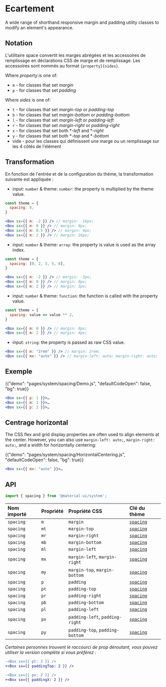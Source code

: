 # Ecartement

<p class="description">A wide range of shorthand responsive margin and padding utility classes to modify an element's appearance.</p>

## Notation

L'utilitaire space convertit les marges abrégées et les accessoires de remplissage en déclarations CSS de marge et de remplissage. Les accessoires sont nommés au format `{property}{sides}`.

Where *property* is one of:

- `m` - for classes that set *margin*
- `p` - for classes that set *padding*

Where *sides* is one of:

- `t` - for classes that set *margin-top* or *padding-top*
- `b` - for classes that set *margin-bottom* or *padding-bottom*
- `l` - for classes that set *margin-left* or *padding-left*
- `r` - for classes that set *margin-right* or *padding-right*
- `x` - for classes that set both **-left* and **-right*
- `y` - for classes that set both **-top* and **-bottom*
- vide - pour les classes qui définissent une marge ou un remplissage sur les 4 côtés de l'élément

## Transformation

En fonction de l'entrée et de la configuration du thème, la transformation suivante est appliquée :

- input: `number` & theme: `number`: the property is multiplied by the theme value.

```jsx
const theme = {
  spacing: 8,
}

<Box sx={{ m: -2 }} /> // margin: -16px;
<Box sx={{ m: 0 }} /> // margin: 0px;
<Box sx={{ m: 0.5 }} /> // margin: 4px;
<Box sx={{ m: 2 }} /> // margin: 16px;
```

- input: `number` & theme: `array`: the property is value is used as the array index.

```jsx
const theme = {
  spacing: [0, 2, 3, 5, 8],
}

<Box sx={{ m: -2 }} /> // margin: -3px;
<Box sx={{ m: 0 }} /> // margin: 0px;
<Box sx={{ m: 2 }} /> // margin: 3px;
```

- input: `number` & theme: `function`: the function is called with the property value.

```jsx
const theme = {
  spacing: value => value ** 2,
}

<Box sx={{ m: 0 }} /> // margin: 0px;
<Box sx={{ m: 2 }} /> // margin: 4px;
```

- input: `string`: the property is passed as raw CSS value.

```jsx
<Box sx={{ m: "2rem" }} /> // margin: 2rem;
<Box sx={{ mx: "auto" }} /> // margin-left: auto; margin-right: auto;
```

## Exemple

{{"demo": "pages/system/spacing/Demo.js", "defaultCodeOpen": false, "bg": true}}

```jsx
<Box sx={{ p: 1 }}>…
<Box sx={{ m: 1 }}>…
<Box sx={{ p: 2 }}>…
```

## Centrage horizontal

The CSS flex and grid display properties are often used to align elements at the center. However, you can also use `margin-left: auto;`, `margin-right: auto;`, and a width for horizontally centering:

{{"demo": "pages/system/spacing/HorizontalCentering.js", "defaultCodeOpen": false, "bg": true}}

```jsx
<Box sx={{ mx: "auto" }}>…
```

## API

```js
import { spacing } from '@material-ui/system';
```

| Nom importé | Propriété | Propriété CSS                   | Clé du thème                                                     |
|:----------- |:--------- |:------------------------------- |:---------------------------------------------------------------- |
| `spacing`   | `m`       | `margin`                        | [`spacing`](/customization/default-theme/?expand-path=$.spacing) |
| `spacing`   | `mt`      | `margin-top`                    | [`spacing`](/customization/default-theme/?expand-path=$.spacing) |
| `spacing`   | `mr`      | `margin-right`                  | [`spacing`](/customization/default-theme/?expand-path=$.spacing) |
| `spacing`   | `mb`      | `margin-bottom`                 | [`spacing`](/customization/default-theme/?expand-path=$.spacing) |
| `spacing`   | `ml`      | `margin-left`                   | [`spacing`](/customization/default-theme/?expand-path=$.spacing) |
| `spacing`   | `mx`      | `margin-left`, `margin-right`   | [`spacing`](/customization/default-theme/?expand-path=$.spacing) |
| `spacing`   | `my`      | `margin-top`, `margin-bottom`   | [`spacing`](/customization/default-theme/?expand-path=$.spacing) |
| `spacing`   | `p`       | `padding`                       | [`spacing`](/customization/default-theme/?expand-path=$.spacing) |
| `spacing`   | `pt`      | `padding-top`                   | [`spacing`](/customization/default-theme/?expand-path=$.spacing) |
| `spacing`   | `pr`      | `padding-right`                 | [`spacing`](/customization/default-theme/?expand-path=$.spacing) |
| `spacing`   | `pb`      | `padding-bottom`                | [`spacing`](/customization/default-theme/?expand-path=$.spacing) |
| `spacing`   | `pl`      | `padding-left`                  | [`spacing`](/customization/default-theme/?expand-path=$.spacing) |
| `spacing`   | `px`      | `padding-left`, `padding-right` | [`spacing`](/customization/default-theme/?expand-path=$.spacing) |
| `spacing`   | `py`      | `padding-top`, `padding-bottom` | [`spacing`](/customization/default-theme/?expand-path=$.spacing) |

_Certaines personnes trouvent le raccourci de prop déroutant, vous pouvez utiliser la version complète si vous préférez :_

```diff
-<Box sx={{ pt: 2 }} />
+<Box sx={{ paddingTop: 2 }} />
```

```diff
-<Box sx={{ px: 2 }} />
+<Box sx={{ paddingX: 2 }} />
```
